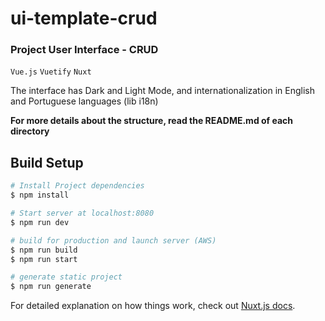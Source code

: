 # ui-template-crud
### Project User Interface - CRUD
`Vue.js`
`Vuetify`
`Nuxt`

The interface has Dark and Light Mode, and internationalization in English and Portuguese languages (lib i18n)

**For more details about the structure, read the README.md of each directory**

## Build Setup

```bash
# Install Project dependencies
$ npm install

# Start server at localhost:8080
$ npm run dev

# build for production and launch server (AWS)
$ npm run build
$ npm run start

# generate static project
$ npm run generate
```

For detailed explanation on how things work, check out [Nuxt.js docs](https://nuxtjs.org).
